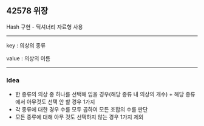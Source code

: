 ## 42578 위장

Hash 구현 - 딕셔너리 자료형 사용

***
key : 의상의 종류

value : 의상의 이름

***

### Idea

- 한 종류의 의상 중 하나를 선택해 입을 경우(해당 종류 내 의상의 개수) + 해당 종류에서 아무것도 선택 안 할 경우 1가지
- 각 종류에 대한 경우 수를 모두 곱하여 모든 조합의 수를 판단
- 모든 종류에 대해 아무 것도 선택하지 않는 경우 1가지 제외
